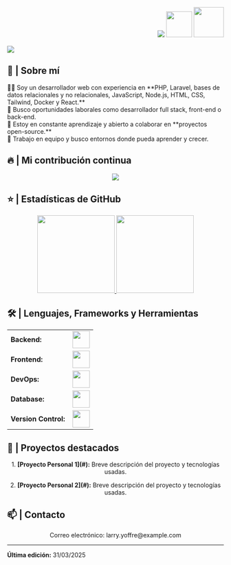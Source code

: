 <div align="right">
  <a style="text-decoration: none" target="_blank" href="https://github.com/lys-developre">
    <img src="https://visitor-badge.laobi.icu/badge?page_id=lys-developre.lys-developre&left_color=gray&right_color=blue&left_text=Visitors">
  </a>
  <a style="text-decoration: none" target="_blank" href="https://twitter.com/lys-developre">
    <img width="60" src="https://img.shields.io/twitter/follow/lys-developre?label=Follow&style=social">
  </a>
  <a style="text-decoration: none" target="_blank" href="https://www.linkedin.com/in/larry-yoffre">
    <img width="70" src="https://img.shields.io/badge/-Connect-blue?style=flat&logo=Linkedin&logoColor=white">
  </a>
</div>

<br>

<img src="https://readme-typing-svg.herokuapp.com/?font=Roboto&weight=900&size=40&vCenter=true&width=500&height=70&duration=4000&color=B3B3B3&lines=Hi+There!+👋;+I'm+Larry+Yoffre!;" />

<h2>📖 | Sobre mí</h2> 
👨‍💻 Soy un desarrollador web con experiencia en **PHP, Laravel, bases de datos relacionales y no relacionales, JavaScript, Node.js, HTML, CSS, Tailwind, Docker y React.**<br/>
🔭 Busco oportunidades laborales como desarrollador full stack, front-end o back-end.<br/>
🌱 Estoy en constante aprendizaje y abierto a colaborar en **proyectos open-source.**<br/>
👯 Trabajo en equipo y busco entornos donde pueda aprender y crecer.<br/>



<h2>🔥 | Mi contribución continua</h2>
<p align="center">
  <a href="https://github.com/DenverCoder1/github-readme-streak-stats">
    <img src="https://github-readme-streak-stats.herokuapp.com/?user=lys-developre&theme=react"/>
  </a>
</p>

<h2>⭐ | Estadísticas de GitHub </h2>
<div align="center">
<a href="https://github.com/lys-developre">
<img height="180em" src="https://github-readme-stats.vercel.app/api?username=lys-developre&show_icons=true&theme=default&include_all_commits=true&count_private=true"/>
<img height="180em" src="https://github-readme-stats.vercel.app/api/top-langs/?username=lys-developre&layout=compact&langs_count=7&theme=default"/></a>
</div>

<h2>🛠️ | Lenguajes, Frameworks y Herramientas </h2>
<table align="center">
    <tr>
        <td style="font-weight: bold; padding-right: 10px; vertical-align: center; border: none;">Backend:</td>
        <td><img height="40" src="https://skillicons.dev/icons?i=php,laravel,nodejs,express"/></td>
    </tr>
    <tr>
        <td style="font-weight: bold; padding-right: 10px; vertical-align: center;">Frontend:</td>
        <td><img height="40" src="https://skillicons.dev/icons?i=react,tailwind,html,css,js"/></td>
    </tr>
    <tr>
        <td style="font-weight: bold; padding-right: 10px; vertical-align: center; border: none;">DevOps:</td>
        <td><img height="40" src="https://skillicons.dev/icons?i=docker,kubernetes"/></td>
    </tr>
    <tr>
        <td style="font-weight: bold; padding-right: 10px; vertical-align: center; border: none;">Database:</td>
        <td><img height="40" src="https://skillicons.dev/icons?i=mysql,mongodb,postgresql"/></td>
    </tr>
    <tr>
        <td style="font-weight: bold; padding-right: 10px; vertical-align: center; border: none;">Version Control:</td>
        <td><img height="40" src="https://skillicons.dev/icons?i=git"/></td>
    </tr>
</table>

<h2>📂 | Proyectos destacados</h2>
<div align="center">
<p>1. <strong>[Proyecto Personal 1](#):</strong> Breve descripción del proyecto y tecnologías usadas.</p>
<p>2. <strong>[Proyecto Personal 2](#):</strong> Breve descripción del proyecto y tecnologías usadas.</p>
</div>

<h2>📫 | Contacto</h2>
<p align="center">
Correo electrónico: larry.yoffre@example.com
</p>

------

**Última edición:** 31/03/2025
